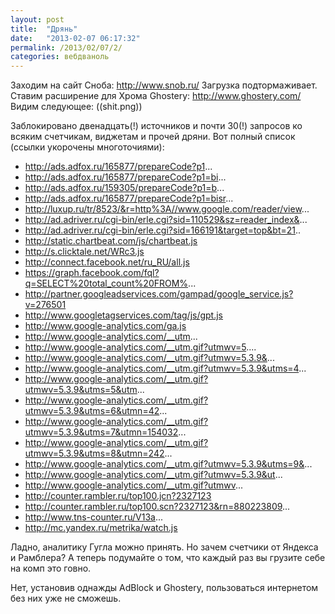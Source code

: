 ```yaml
---
layout: post
title:  "Дрянь"
date:   "2013-02-07 06:17:32"
permalink: /2013/02/07/2/
categories: вебдваноль
---
```

Заходим на сайт Сноба: http://www.snob.ru/
Загрузка подтормаживает. Ставим расширение для Хрома Ghostery: http://www.ghostery.com/
Видим следующее: 
((shit.png))

Заблокировано двенадцать(!) источников и почти 30(!) запросов ко всяким счетчикам, виджетам и прочей дряни.
Вот полный список (ссылки укорочены многоточиями):

  - http://ads.adfox.ru/165877/prepareCode?p1...
  - http://ads.adfox.ru/165877/prepareCode?p1=bi...
  - http://ads.adfox.ru/159305/prepareCode?p1=b...
  - http://ads.adfox.ru/165877/prepareCode?p1=bisr...
  - http://luxup.ru/tr/8523/&r=http%3A//www.google.com/reader/view...
  - http://ad.adriver.ru/cgi-bin/erle.cgi?sid=110529&sz=reader_index&...
  - http://ad.adriver.ru/cgi-bin/erle.cgi?sid=166191&target=top&bt=21..
  - http://static.chartbeat.com/js/chartbeat.js
  - http://s.clicktale.net/WRc3.js
  - http://connect.facebook.net/ru_RU/all.js
  - https://graph.facebook.com/fql?q=SELECT%20total_count%20FROM%...
  - http://partner.googleadservices.com/gampad/google_service.js?v=276501
  - http://www.googletagservices.com/tag/js/gpt.js
  - http://www.google-analytics.com/ga.js
  - http://www.google-analytics.com/__utm...
  - http://www.google-analytics.com/__utm.gif?utmwv=5....
  - http://www.google-analytics.com/__utm.gif?utmwv=5.3.9&...
  - http://www.google-analytics.com/__utm.gif?utmwv=5.3.9&utms=4...
  - http://www.google-analytics.com/__utm.gif?utmwv=5.3.9&utms=5&utm...
  - http://www.google-analytics.com/__utm.gif?utmwv=5.3.9&utms=6&utmn=42...
  - http://www.google-analytics.com/__utm.gif?utmwv=5.3.9&utms=7&utmn=154032...
  - http://www.google-analytics.com/__utm.gif?utmwv=5.3.9&utms=8&utmn=242...
  - http://www.google-analytics.com/__utm.gif?utmwv=5.3.9&utms=9&...
  - http://www.google-analytics.com/__utm.gif?utmwv=5.3.9&ut...
  - http://www.google-analytics.com/__utm.gif?utmwv...
  - http://counter.rambler.ru/top100.jcn?2327123
  - http://counter.rambler.ru/top100.scn?2327123&rn=880223809...
  - http://www.tns-counter.ru/V13a...
  - http://mc.yandex.ru/metrika/watch.js

Ладно, аналитику Гугла можно принять. Но зачем счетчики от Яндекса и Рамблера?
А теперь подумайте о том, что каждый раз вы грузите себе на комп это говно.

Нет, установив однажды AdBlock и Ghostery, пользоваться интернетом без них уже не сможешь.


